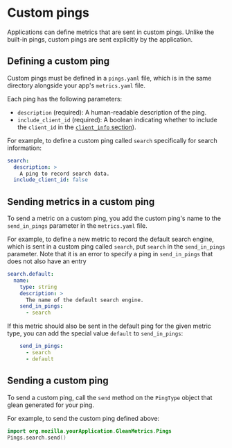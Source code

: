 # Custom pings

Applications can define metrics that are sent in custom pings. Unlike the
built-in pings, custom pings are sent explicitly by the application.

## Defining a custom ping

Custom pings must be defined in a `pings.yaml` file, which is in the same
directory alongside your app's `metrics.yaml` file.

Each ping has the following parameters:

- `description` (required): A human-readable description of the ping.
- `include_client_id` (required): A boolean indicating whether to include the
  `client_id` in the [`client_info` section](pings.md#The-client_info-section)).

For example, to define a custom ping called `search` specifically for search
information:

```YAML
search:
  description: >
    A ping to record search data.
  include_client_id: false
```

## Sending metrics in a custom ping

To send a metric on a custom ping, you add the custom ping's name to
the `send_in_pings` parameter in the `metrics.yaml` file.

For example, to define a new metric to record the default search engine, which
is sent in a custom ping called `search`, put `search` in the `send_in_pings`
parameter.  Note that it is an error to specify a ping in `send_in_pings` that
does not also have an entry

```YAML
search.default:
  name:
    type: string
    description: >
      The name of the default search engine.
    send_in_pings:
      - search
```

If this metric should also be sent in the default ping for the given metric
type, you can add the special value `default` to `send_in_pings`:

```YAML
    send_in_pings:
      - search
      - default
```

## Sending a custom ping

To send a custom ping, call the `send` method on the `PingType` object that
glean generated for your ping.

For example, to send the custom ping defined above:

```kotlin
import org.mozilla.yourApplication.GleanMetrics.Pings
Pings.search.send()
```
